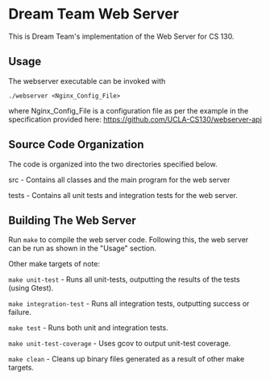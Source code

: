 # Dream Team Web Server

This is Dream Team's implementation of the Web Server for CS 130.

## Usage

The webserver executable can be invoked with

```
./webserver <Nginx_Config_File>
```

where Nginx_Config_File is a configuration file as per the example in the
specification provided here: https://github.com/UCLA-CS130/webserver-api

## Source Code Organization

The code is organized into the two directories specified below.

src - Contains all classes and the main program for the web server

tests - Contains all unit tests and integration tests for the web server.

## Building The Web Server

Run ```make``` to compile the web server code. Following this, the web server
can be run as shown in the "Usage" section.

Other make targets of note:

```make unit-test``` - Runs all unit-tests, outputting the results of the tests
(using Gtest).

```make integration-test``` - Runs all integration tests, outputting success
or failure.

```make test``` - Runs both unit and integration
tests.

```make unit-test-coverage``` - Uses gcov to output unit-test coverage.

```make clean``` - Cleans up binary files generated as a result of other make
targets.